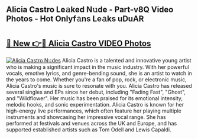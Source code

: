 ## Alicia Castro Le𝚊ked N𝚞de - Part-v8Q Video Photos - Hot Onlyf𝚊ns Le𝚊ks uDuAR

# <h2><a href="http://ac12444.deff.icu/?id=Alicia+Castro">🔗 New 👉🔴 Alicia Castro VIDEO Photos</a></h2>

[![Alicia Castro N𝚞des](https://i.imgur.com/rIISA9y.gif)](http://ac12444.deff.icu/?id=Alicia+Castro)
Alicia Castro is a talented and innovative young artist who is making a significant impact in the music industry. With her powerful vocals, emotive lyrics, and genre-bending sound, she is an artist to watch in the years to come. Whether you're a fan of pop, rock, or electronic music, Alicia Castro's music is sure to resonate with you. Alicia Castro has released several singles and EPs since her debut, including "Fading Fast", "Ghost", and "Wildflower". Her music has been praised for its emotional intensity, melodic hooks, and sonic experimentation. Alicia Castro is known for her high-energy live performances, which often feature her playing multiple instruments and showcasing her impressive vocal range. She has performed at festivals and venues across the UK and Europe, and has supported established artists such as Tom Odell and Lewis Capaldi.
